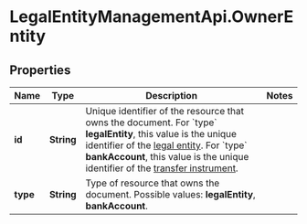 # LegalEntityManagementApi.OwnerEntity

## Properties

Name | Type | Description | Notes
------------ | ------------- | ------------- | -------------
**id** | **String** | Unique identifier of the resource that owns the document. For &#x60;type&#x60; **legalEntity**, this value is the unique identifier of the [legal entity](https://docs.adyen.com/api-explorer/legalentity/latest/post/legalEntities#responses-200-id). For &#x60;type&#x60; **bankAccount**, this value is the unique identifier of the [transfer instrument](https://docs.adyen.com/api-explorer/legalentity/latest/post/transferInstruments#responses-200-id). | 
**type** | **String** | Type of resource that owns the document.  Possible values: **legalEntity**, **bankAccount**. | 


